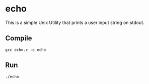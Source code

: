 # echo
This is a simple Unix Utility that prints a user input string on stdout. <br>

## Compile
```
gcc echo.c -o echo
```

## Run
```
./echo
```
